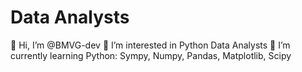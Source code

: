 # Data Analysts

👋 Hi, I’m @BMVG-dev
👀 I’m interested in Python Data Analysts
🌱 I’m currently learning Python: Sympy, Numpy, Pandas, Matplotlib, Scipy


